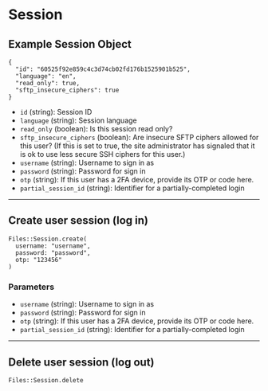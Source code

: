 # Session

## Example Session Object

```
{
  "id": "60525f92e859c4c3d74cb02fd176b1525901b525",
  "language": "en",
  "read_only": true,
  "sftp_insecure_ciphers": true
}
```

* `id` (string): Session ID
* `language` (string): Session language
* `read_only` (boolean): Is this session read only?
* `sftp_insecure_ciphers` (boolean): Are insecure SFTP ciphers allowed for this user? (If this is set to true, the site administrator has signaled that it is ok to use less secure SSH ciphers for this user.)
* `username` (string): Username to sign in as
* `password` (string): Password for sign in
* `otp` (string): If this user has a 2FA device, provide its OTP or code here.
* `partial_session_id` (string): Identifier for a partially-completed login


---

## Create user session (log in)

```
Files::Session.create(
  username: "username", 
  password: "password", 
  otp: "123456"
)
```

### Parameters

* `username` (string): Username to sign in as
* `password` (string): Password for sign in
* `otp` (string): If this user has a 2FA device, provide its OTP or code here.
* `partial_session_id` (string): Identifier for a partially-completed login


---

## Delete user session (log out)

```
Files::Session.delete
```
